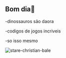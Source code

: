 ## Bom dia🦖


-dinossauros são daora

-codigos de jogos incriveis

-so isso mesmo

![stare-christian-bale](https://github.com/user-attachments/assets/d6df638f-663c-47aa-a33b-d3b198601e71)
